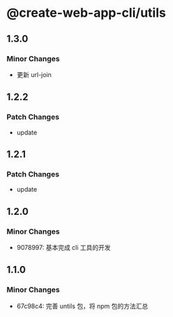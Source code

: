 # @create-web-app-cli/utils

## 1.3.0

### Minor Changes

- 更新 url-join

## 1.2.2

### Patch Changes

- update

## 1.2.1

### Patch Changes

- update

## 1.2.0

### Minor Changes

- 9078997: 基本完成 cli 工具的开发

## 1.1.0

### Minor Changes

- 67c98c4: 完善 untils 包，将 npm 包的方法汇总
